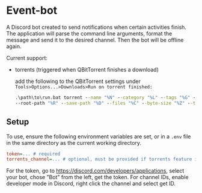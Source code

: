 # Event-bot

A Discord bot created to send notifications when certain activities finish. The application will parse the command line
arguments, format the message and send it to the desired channel. Then the bot will be offline again.

Current support:

- torrents (triggered when QBitTorrent finishes a download)

    add the following to the QBitTorrent settings under `Tools>Options...>Downloads>Run on torrent finished:`

    ```bat
    .\path\to\run.bat torrent --name "%N" --category "%L" --tags "%G" --content-path "%F"
    --root-path "%R" --save-path "%D" --files "%C" --byte-size "%Z" --tracker "%T"
    ```

## Setup

To use, ensure the following environment variables are set, or in a `.env` file in the same directory as the current
working directory.

```ini
token=... # required
torrents_channel=... # optional, must be provided if torrents feature is used
```

For the token, go to https://discord.com/developers/applications, select your bot, chose "Bot" from the left, get the
token. For channel IDs, enable developer mode in Discord, right click the channel and select get ID.

